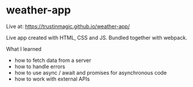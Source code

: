 # weather-app

Live at: https://trustinmagic.github.io/weather-app/

Live app created with HTML, CSS and JS. Bundled together with webpack. 

What I learned

- how to fetch data from a server
- how to handle errors
- how to use async / await and promises for asynchronous code 
- how to work with external APIs
